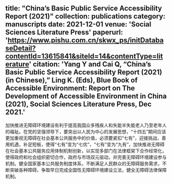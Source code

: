 title: "China’s Basic Public Service Accessibility Report (2021)"
collection: publications
category: manuscripts
date: 2021-12-01
venue: 'Social Sciences Literature Press'
paperurl: 'https://www.pishu.com.cn/skwx_ps/initDatabaseDetail?contentId=13615841&siteId=14&contentType=literature'
citation: 'Yang Y and Cai Q, “China’s Basic Public Service Accessibility Report (2021)(in Chinese),” Ling K. (Eds), Blue Book of Accessible Environment: Report on The Development of Accessible Environment in China (2021), Social Sciences Literature Press, Dec 2021.'
---

加快推进无障碍环境建设有利于提高我国众多残疾人和失能半失能老人乃至老年人的福祉。在党的坚强领导下，要突出以人民为中心的发展思想，“十四五”期间应该更加重视无障碍在社会基本公共服务中的价值，必须要紧扣“七有”，迎接挑战，善用机遇，补足短板，使得“七有”变为“七优”，“七有”变为“九有”，加快推进无障碍在社会基本公共服务应用体制机制创新，以实现多部门在法律框架下合作经常化，使得政府和社会组织密切合作，政府与市场双元驱动，并完善无障碍环境建设参与机制。健全国家基本公共服务制度体系，不断满足人民群众的无障碍服务需求，不断突破各种障碍，争取早日完成全国性无障碍环境建设立法，健全无障碍法律保障机制。

